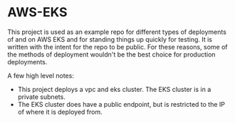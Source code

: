 # AWS-EKS

This project is used as an example repo for different types of deployments of and on AWS EKS and for standing things up quickly for testing. It is written with the intent for the repo to be public. For these reasons, some of the methods of deployment wouldn't be the best choice for production deployments.

A few high level notes:

- This project deploys a vpc and eks cluster. The EKS cluster is in a private subnets.
- The EKS cluster does have a public endpoint, but is restricted to the IP of where it is deployed from.

